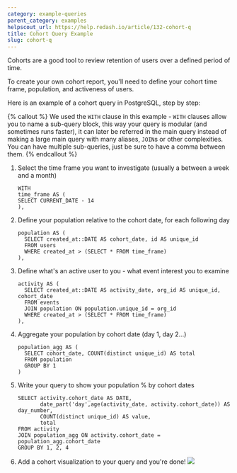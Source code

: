 ```yaml
---
category: example-queries
parent_category: examples
helpscout_url: https://help.redash.io/article/132-cohort-q
title: Cohort Query Example
slug: cohort-q
---
```

Cohorts are a good tool to review retention of users over a defined period of
time.

To create your own cohort report, you'll need to define your cohort time
frame, population, and activeness of users.

Here is an example of a cohort query in PostgreSQL, step by step:


{% callout %}
We used the `WITH` clause in this example - `WITH` clauses allow you to name a sub-query block, this way your query is modular (and sometimes runs faster), it can later be referred in the main query instead of making a large main query with many aliases, `JOIN`s or other complexities. You can have multiple sub-queries, just be sure to have a comma between them.
{% endcallout %}

1. Select the time frame you want to investigate (usually a between a week and a month)  
    
    ```
    WITH    
    time_frame AS (    
    SELECT CURRENT_DATE - 14   
    ),
    ```

2. Define your population relative to the cohort date, for each following day 
    
    ```
    population AS (
      SELECT created_at::DATE AS cohort_date, id AS unique_id
      FROM users
      WHERE created_at > (SELECT * FROM time_frame)
    ),
    ```

3. Define what's an active user to you - what event interest you to examine 

    ```    
    activity AS (
      SELECT created_at::DATE AS activity_date, org_id AS unique_id, cohort_date
      FROM events
      JOIN population ON population.unique_id = org_id
      WHERE created_at > (SELECT * FROM time_frame)
    ),
    ```
    

4. Aggregate your population by cohort date (day 1, day 2...) 
    
    ``` 
    population_agg AS (
      SELECT cohort_date, COUNT(distinct unique_id) AS total
      FROM population
      GROUP BY 1
    )
    ```

5. Write your query to show your population % by cohort dates 
    
    ```
    SELECT activity.cohort_date AS DATE,
           date_part('day',age(activity_date, activity.cohort_date)) AS day_number,
           COUNT(distinct unique_id) AS value,
           total
    FROM activity
    JOIN population_agg ON activity.cohort_date = population_agg.cohort_date
    GROUP BY 1, 2, 4
    ```

6. Add a cohort visualization to your query and you're done!
  ![](https://redash.io/help/assets/visualization_examples/cohort.png)


